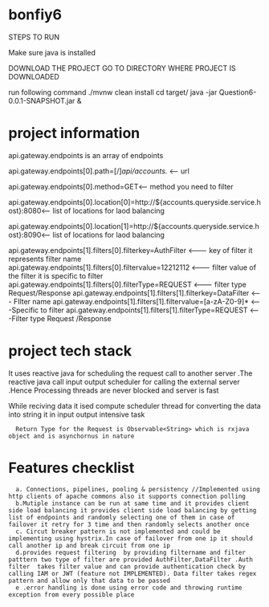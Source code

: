 # bonfiy6

STEPS TO RUN

Make sure java is installed

DOWNLOAD THE PROJECT GO TO DIRECTORY WHERE PROJECT IS DOWNLOADED 

run following command
./mvnw clean install
cd target/ 
java -jar Question6-0.0.1-SNAPSHOT.jar &
# project information
api.gateway.endpoints  is an array of endpoints


api.gateway.endpoints[0].path=[/]*api/accounts.* <-- url

api.gateway.endpoints[0].method=GET<-- method you need to filter

api.gateway.endpoints[0].location[0]=http://${accounts.queryside.service.host}:8080<-- list of locations for laod balancing

api.gateway.endpoints[0].location[1]=http://${accounts.queryside.service.host}:8090<-- list of locations for laod balancing

api.gateway.endpoints[1].filters[0].filterkey=AuthFilter <--- key of filter it represents filter name
api.gateway.endpoints[1].filters[0].filtervalue=12212112 <--- filter value of the filter it is specific to filter
api.gateway.endpoints[1].filters[0].filterType=REQUEST <--- filter type Request/Response
api.gateway.endpoints[1].filters[1].filterkey=DataFilter <--- FIlter name 
api.gateway.endpoints[1].filters[1].filtervalue=[a-zA-Z0-9]* <---Specific to filter
api.gateway.endpoints[1].filters[1].filterType=REQUEST <---Filter type Request /Response

# project tech stack
It  uses reactive java for scheduling the request call to another server .The reactive java call input output scheduler for calling the external server .Hence Processing threads are never blocked and server is fast

While reciving data it ised compute scheduler  thread for converting the data into string  it in input output intensive task

      Return Type for the Request is Observable<String> which is rxjava object and is asynchornus in nature

# Features checklist
      a. Connections, pipelines, pooling & persistency //Implemented using  http clients of apache commons also it supports connection polling
      b.Mutiple instance can be run at same time and it provides client side load balancing it provides client side load balancing by getting list of endpoints and randomly selecting one of them in case of failover it retry for 3 time and then randomly selects another once 
      c. Circut breaker pattern is not implemented and could be implementing using hystrix.In case of failover from one ip it should call another ip and break circuit from one ip
      d.provides request filtering  by providing filtername and filter patttern two type of filter are provided AuthFilter,DataFilter .Auth filter  takes filter value and can provide authentication check by calling IAM or JWT (feature not IMPLEMENTED). Data filter takes regex pattern and allow only that data to be passed  
      e .error handling is done using error code and throwing runtime exception from every possible place
